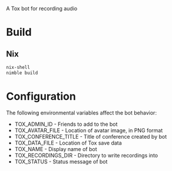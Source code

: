 A Tox bot for recording audio

# Build

## Nix

```sh
nix-shell
nimble build
```

# Configuration

The following environmental variables affect the bot behavior:

 * TOX_ADMIN_ID - Friends to add to the bot
 * TOX_AVATAR_FILE - Location of avatar image, in PNG format
 * TOX_CONFERENCE_TITLE - Title of conference created by bot
 * TOX_DATA_FILE - Location of Tox save data
 * TOX_NAME - Display name of bot
 * TOX_RECORDINGS_DIR - Directory to write recordings into
 * TOX_STATUS - Status message of bot

